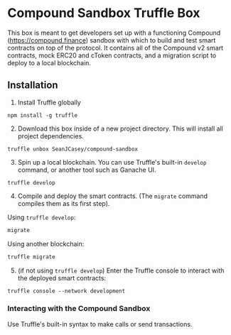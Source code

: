 # Compound Sandbox Truffle Box

This box is meant to get developers set up with a functioning Compound (https://compound.finance) sandbox with which to build and test smart contracts on top of the protocol. It contains all of the Compound v2 smart contracts, mock ERC20 and cToken contracts, and a migration script to deploy to a local blockchain.

## Installation

1. Install Truffle globally

```
npm install -g truffle
```

2. Download this box inside of a new project directory. This will install all project dependencies.

```
truffle unbox SeanJCasey/compound-sandbox
```

3. Spin up a local blockchain. You can use Truffle's built-in `develop` command, or another tool such as Ganache UI.

```
truffle develop
```

4. Compile and deploy the smart contracts. (The `migrate` command compiles them as its first step).

Using `truffle develop`:
```javascript
migrate
```

Using another blockchain:
```javascript
truffle migrate
```

5. (if not using `truffle develop`) Enter the Truffle console to interact with the deployed smart contracts:

```
truffle console --network development
```

### Interacting with the Compound Sandbox

Use Truffle's built-in syntax to make calls or send transactions.
